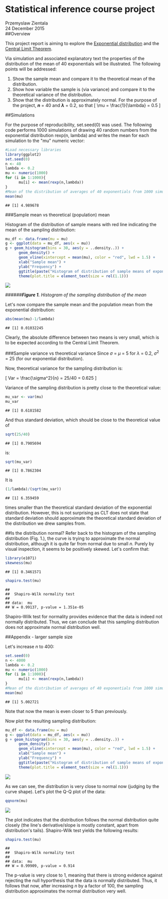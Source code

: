 # Statistical inference course project
Przemyslaw Zientala  
24 December 2015  
##Overview

This project report is aiming to explore the [Exponential distribution]("https://en.wikipedia.org/wiki/Exponential_distribution") and the [Central Limit Theorem]("https://en.wikipedia.org/wiki/Central_limit_theorem#Central_limit_theorems_for_independent_sequences").

Via simulation and associated explanatory text the properties of the distribution of the mean of 40 exponentials will be illustrated. The following points will be addressed:

1. Show the sample mean and compare it to the theoretical mean of the distribution.
2. Show how variable the sample is (via variance) and compare it to the theoretical variance of the distribution.
3. Show that the distribution is approximately normal. For the purpose of the project, **$n$** = 40 and **$\lambda$** = 0.2, so that 
\[ 
\mu = \frac{1}{\lambda} = 0.5 
\]

##Simulations

For the purpose of reproducibility, set.seed(0) was used. The following code performs 1000 simulations of drawing 40 random numbers from the exponential distribution rexp(n, lambda) and writes the mean for each simulation to the "mu" numeric vector:


```r
#Load necessary libraries
library(ggplot2)
set.seed(0)
n <- 40
lambda <- 0.2
mu <- numeric(1000)
for (i in 1:1000){
      mu[i] <- mean(rexp(n,lambda))
}
#Mean of the distribution of averages of 40 exponentials from 1000 simulations:
mean(mu)
```

```
## [1] 4.989678
```

###Sample mean vs theoretical (population) mean

Histogram of the distribution of sample means with red line indicating the mean of the sampling distribution:


```r
mu_df <- data.frame(mu = mu)
g <- ggplot(data = mu_df, aes(x = mu))
g + geom_histogram(bins = 30, aes(y = ..density..)) + 
      geom_density() + 
      geom_vline(xintercept = mean(mu), color = "red", lwd = 1.5) + 
      xlab("Sample mean") + 
      ylab("Frequency") + 
      ggtitle(paste("Histogram of distribution of sample means of exponential distribution for n =", n)) + 
      theme(plot.title = element_text(size = rel(1.1)))
```

![](statinference-035_files/figure-html/unnamed-chunk-2-1.png) 

######**_Figure 1._** *Histogram of the sampling distribution of the mean*


Let's now compare the sample mean and the population mean from the exponential distribution:


```r
abs(mean(mu)-1/lambda)
```

```
## [1] 0.01032245
```

Clearly, the absolute difference between two means is very small, which is to be expected according to the Central Limit Theorem.

###Sample variance vs theoretical variance
Since $\sigma$ = $\mu$ = 5 for $\lambda$ = 0.2, $\sigma^2$ = 25 (for our exponential distribution).

Now, theoretical variance for the sampling distribution is: 

\[ 
Var = \frac{\sigma^2}{n}  = 25/40 = 0.625
\]

Variance of the sampling distribution is pretty close to the theoretical value:


```r
mu_var <- var(mu)
mu_var
```

```
## [1] 0.6181582
```

And thus standard deviation, which should be close to the theoretical value of 


```r
sqrt(25/40)
```

```
## [1] 0.7905694
```

is:


```r
sqrt(mu_var)
```

```
## [1] 0.7862304
```

It is


```r
(1/lambda)/(sqrt(mu_var))
```

```
## [1] 6.359459
```

times smaller than the theoretical standard deviation of the exponential distribution. However, this is not surprising as CLT does not state that standard deviation should approximate the theoretical standard deviation of the distribution we drew samples from.

##Is the distribution normal?
Refer back to the histogram of the sampling distribution (Fig. 1.), the curve is trying to approximate the normal distribution, although it is quite far from normal due to small $n$. Purely by visual inspection, it seems to be positively skewed. Let's confirm that:


```r
library(e1071)
skewness(mu)
```

```
## [1] 0.3461571
```

```r
shapiro.test(mu)
```

```
## 
## 	Shapiro-Wilk normality test
## 
## data:  mu
## W = 0.99137, p-value = 1.351e-05
```

Shapiro-Wilk test for normality provides evidence that the data is indeed not normally distributed. Thus, we can conclude that this sampling distribution does not approximate normal distribution well.

##Appendix - larger sample size

Let's increase $n$ to 400:


```r
set.seed(0)
n <- 4000
lambda <- 0.2
mu <- numeric(1000)
for (i in 1:1000){
      mu[i] <- mean(rexp(n,lambda))
}
#Mean of the distribution of averages of 40 exponentials from 1000 simulations:
mean(mu)
```

```
## [1] 5.002721
```

Note that now the mean is even closer to 5 than previously.

Now plot the resulting sampling distribution:

```r
mu_df <- data.frame(mu = mu)
g <- ggplot(data = mu_df, aes(x = mu))
g + geom_histogram(bins = 30, aes(y = ..density..)) + 
      geom_density() + 
      geom_vline(xintercept = mean(mu), color = "red", lwd = 1.5) + 
      xlab("Sample mean") + 
      ylab("Frequency") + 
      ggtitle(paste("Histogram of distribution of sample means of exponential distribution for n =", n)) + 
      theme(plot.title = element_text(size = rel(1.1)))
```

![](statinference-035_files/figure-html/unnamed-chunk-10-1.png) 

As we can see, the distribution is very close to normal now (judging by the curve shape). Let's plot the Q-Q plot of the data:


```r
qqnorm(mu)
```

![](statinference-035_files/figure-html/unnamed-chunk-11-1.png) 

The plot indicates that the distribution follows the normal distribution quite closely (the line's derivative/slope is mostly constant, apart from distribution's tails). Shapiro-Wilk test yields the following results:


```r
shapiro.test(mu)
```

```
## 
## 	Shapiro-Wilk normality test
## 
## data:  mu
## W = 0.99909, p-value = 0.914
```

The p-value is very close to 1, meaning that there is strong evidence against rejecting the null hyporthesis that the data is normally distributed. Thus, it follows that now, after increasing $n$ by a factor of 100, the sampling distribution approximates the normal distribution very well.
